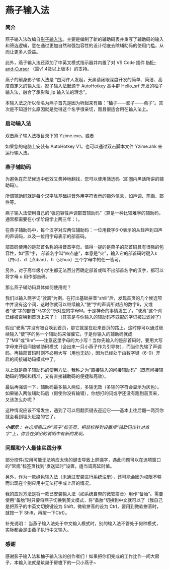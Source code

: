 # 燕子输入法

### 简介
燕子输入法改编自[影子输入法]。主要是编制了新的辅助码表并重写了辅助码的输入和筛选逻辑，意在通过更加自然和强包容性的设计彻底去除辅助码的使用门槛，从而让更多人受益。

此外，燕子输入法还添加了中英文模式指示器并内置了对 VS Code 插件 [IME-and-Cursor] （需v1.4及以上版本）的支持。

燕子的前身影子输入法是 “由河许人发起，天黑请闭眼深度开发的简单、简洁、高度自定义的输入法。影子输入法起源于 AutoHotkey 高手群 Hello_srf 开发的柚子输入法，融合了承影和 jip 输入法的理念”。

本输入法之所以命名为燕子首先是因为听起来有趣：“柚子——影子——燕子”。其次是不知道什么原因就是觉得这个名字很亲切，而且很适合用在输入法上。

### 启动输入法
双击燕子输入法根目录下的 Yzime.exe。或者

如果您的电脑上安装有 AutoHotkey V1，也可以通过双击脚本文件 Yzime.ahk 来运行输入法。

### 燕子辅助码
为避免在茫茫候选中低效又费神地翻找，您可以使用筛选码（即圈内黑话所讲的辅助码）。

所谓辅助码就是每个汉字除基础拼音外用字符表示的额外信息，如声调、笔画、部件等。

燕子输入法使用自己的“强包容性声调部首辅助码”（算是一种比较难学的辅助码，通常都需要在小学阶段学上两三年：）。

在燕子辅助码中，每个汉字对应两位辅助码：一位用数字6-0表示的从轻声到四声的声调码，以及一位用字母表示的部首码。

部首码使用的是部首名称的拼音首字母。值得一提的是燕子的部首码具有很强的包容性，如“燕”字，
部首名字叫“四点底”，本意是“火”，输入它的部首码时键入s（四si）、d（点dian）、h（火huo）三个字母中的任一皆可。

另外，对于高年级小学生都无法百分百确定部首或叫不出部首名字的汉字，都可以将字母 o 用作部首码。

那么燕子辅助码具体如何使用呢？

我们以输入两字词“驶离”为例。在打出基础拼音“shili”后，发现首页的几个候选项中并没有这个词，这时你就可以继续输入“使”字的声调所对应的数字9，又或者“驶”字的部首“马字旁”所对应的字母M。于是神奇的事情发生了，“驶离”这个词已经被召唤到首页上来了！（其实是与你输入的辅助码不匹配的字词被过滤掉了）

假设“驶离”并没有被召唤到首页，那它就是在赶来首页的路上。这时你可以通过继续输入“使”字的另一个辅助码来催催它。于是你输入的辅助码就成了“M9”或“9m”——注意这里字母的大小写！当你先输入的是部首码时，要用大写字母来开启间接辅助码模式（会出来一只小燕子作为引导符），而当你先输了声调码，再输部首码时则不必用大写（用也无妨），因为已经处于由数字键（6-0）开启的间接辅助码模式中了。

以上就是燕子辅助码的使用方法，我称之为“直接输入的间接辅助码”（既有间接辅助码的明晰和精准，又有直接辅助码的便捷和高效）。

最后再强调一下，辅助码最多输入两位，多输无效（多输的字符会显示为灰色）。如果输入两位辅助码后（假使你没有输错），你想打的词或字还没有跑到首页来，又该怎么办呢？

这种情况应该不常发生，遇到了可以用翻页键去迎迎它——基本上往后翻一两页你就会看到埋头赶路的它了。

***小提示：*** *在选项窗口的“燕子”标签页，把鼠标移到设置项“辅助码仅针对首字”上，你会在弹出的说明中有新的发现。*

### 问题和个人最佳实践分享
部分控件/应用可能无法响应太快的键击导致上屏漏字，遇此问题可以在选项窗口的“常规”标签页找到“发送延时”设置，适当调高延时值。

另外，作为一款绿色输入法（未通过安装进行系统注册），还可能会因为权限不够而出现在个别应用中无法打字或上屏的情况。

我的应对方法是将一款已安装输入法（如系统自带的微软拼音）用作“备胎”。需要使用“备胎”时只要将燕子切换到英文模式，将“备胎”切换到中文就可以了（我自己是把燕子的中英文切换键设为 Shift，微软拼音的设为 Ctrl，要用到微软拼音时，就按一下 Shift，再按一下Ctrl）。

补充说明：
当燕子输入法处于中文输入模式时，别的输入法不管处于何种模式，实际都会是由燕子执行中文输入。

### 感谢
感谢影子输入法和柚子输入法的创作者们！如果把你们完成的工作比作一间大房子，本输入法就是筑巢于房檐下的一只小燕子~

[影子输入法]:                       https://gitee.com/orz707/Yzime
[IME-and-Cursor]:                  https://marketplace.visualstudio.com/items?itemName=beishanyufu.ime-and-cursor